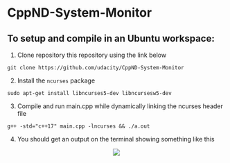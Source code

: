 # CppND-System-Monitor

## To setup and compile in an Ubuntu workspace:

1. Clone repository this repository using the link below
```
git clone https://github.com/udacity/CppND-System-Monitor
```
2. Install the `ncurses` package
```
sudo apt-get install libncurses5-dev libncursesw5-dev
```
3. Compile and run main.cpp while dynamically linking the ncurses header file
```
g++ -std="c++17" main.cpp -lncurses && ./a.out
```
4. You should get an output on the terminal showing something like this
<p align="center">
  <img src = "https://github.com/macvincent/CppND-System-Monitor/demo.png">
</p>